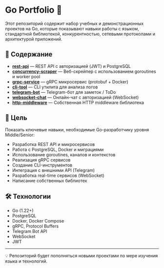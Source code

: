 # Go Portfolio 🚀

Этот репозиторий содержит набор учебных и демонстрационных проектов на Go, которые показывают навыки работы с языком, стандартной библиотекой, конкурентностью, сетевыми протоколами и архитектурой приложений.

## 📂 Содержание
- **[rest-api](https://github.com/go-portfolio/rest-api)** — REST API с авторизацией (JWT) и PostgreSQL  
- **[concurrency-scraper](./concurrency-scraper/)** — Веб-скрейпер с использованием goroutines и worker pool  
- **[grpc-service](./grpc-service/)** — gRPC микросервис (protobuf + Docker)  
- **[cli-tool](./cli-tool/)** — CLI утилита для анализа логов  
- **[telegram-bot](./telegram-bot/)** — Telegram-бот для заметок / ToDo  
- **[websocket-chat](https://github.com/go-portfolio/websocket-chat)** — Онлайн-чат с авторизацией (WebSocket)  
- **[http-middleware](./http-middleware/)** — Собственная HTTP middleware библиотека  

## 🎯 Цель
Показать ключевые навыки, необходимые Go-разработчику уровня Middle/Senior:

- Разработка REST API и микросервисов  
- Работа с PostgreSQL, Docker и миграциями  
- Использование goroutines, каналов и контекстов  
- Реализация gRPC сервисов  
- Создание CLI-инструментов  
- Интеграция с внешними API (Telegram)  
- Разработка real-time сервисов (WebSocket)  
- Написание собственных библиотек  

## 🛠️ Технологии
- Go (1.22+)  
- PostgreSQL  
- Docker, Docker Compose  
- gRPC, Protocol Buffers  
- Telegram Bot API  
- WebSocket  
- JWT  

---

💡 Репозиторий будет пополняться новыми проектами по мере изучения языка и технологий.
